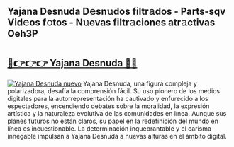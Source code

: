 ## Yajana Desnuda D𝚎sn𝚞dos filtr𝚊dos - Parts-sqv Vid𝚎os f𝚘tos - N𝚞evas filtr𝚊ciones atr𝚊ctivas Oeh3P

# <h2><a href="http://mb42cbe.tromn.icu/?c=Yajana+Desnuda">🔗👉👉👉 Yajana Desnuda 🔗🔗</a></h2>

[![Yajana Desnuda nuevo](https://i.imgur.com/pEAQMta.gif)](http://mb42cbe.tromn.icu/?c=Yajana+Desnuda)
Yajana Desnuda, una figura compleja y polarizadora, desafía la comprensión fácil. Su uso pionero de los medios digitales para la autorrepresentación ha cautivado y enfurecido a los espectadores, encendiendo debates sobre la moralidad, la expresión artística y la naturaleza evolutiva de las comunidades en línea. Aunque sus planes futuros no están claros, su papel en la redefinición del mundo en línea es incuestionable. La determinación inquebrantable y el carisma innegable impulsan a Yajana Desnuda a nuevas alturas en el ámbito digital.
